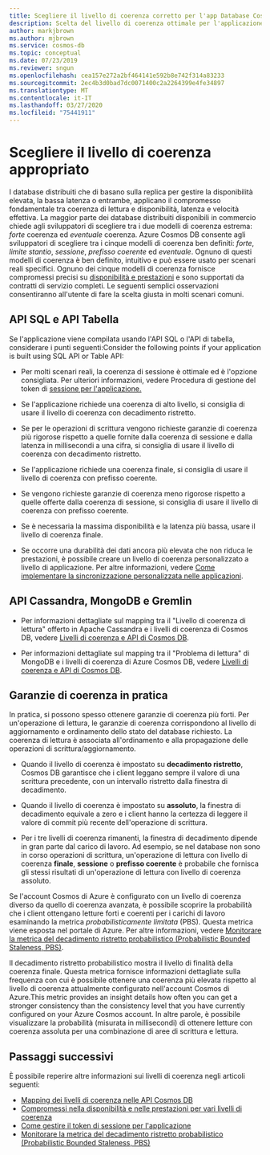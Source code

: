 ```yaml
---
title: Scegliere il livello di coerenza corretto per l'app Database Cosmos di AzureChoose the right consistency level for your Azure Cosmos DB app
description: Scelta del livello di coerenza ottimale per l'applicazione in Azure Cosmos DB.
author: markjbrown
ms.author: mjbrown
ms.service: cosmos-db
ms.topic: conceptual
ms.date: 07/23/2019
ms.reviewer: sngun
ms.openlocfilehash: cea157e272a2bf464141e592b8e742f314a83233
ms.sourcegitcommit: 2ec4b3d0bad7dc0071400c2a2264399e4fe34897
ms.translationtype: MT
ms.contentlocale: it-IT
ms.lasthandoff: 03/27/2020
ms.locfileid: "75441911"
---
```

# <a name="choose-the-right-consistency-level"></a>Scegliere il livello di coerenza appropriato 

I database distribuiti che di basano sulla replica per gestire la disponibilità elevata, la bassa latenza o entrambe, applicano il compromesso fondamentale tra coerenza di lettura e disponibilità, latenza e velocità effettiva. La maggior parte dei database distribuiti disponibili in commercio chiede agli sviluppatori di scegliere tra i due modelli di coerenza estrema: *forte* coerenza ed *eventuale* coerenza. Azure Cosmos DB consente agli sviluppatori di scegliere tra i cinque modelli di coerenza ben definiti: *forte*, *limite stantio*, *sessione*, *prefisso coerente* ed *eventuale*. Ognuno di questi modelli di coerenza è ben definito, intuitivo e può essere usato per scenari reali specifici. Ognuno dei cinque modelli di coerenza fornisce compromessi precisi su [disponibilità e prestazioni](consistency-levels-tradeoffs.md) e sono supportati da contratti di servizio completi. Le seguenti semplici osservazioni consentiranno all'utente di fare la scelta giusta in molti scenari comuni.

## <a name="sql-api-and-table-api"></a>API SQL e API Tabella

Se l'applicazione viene compilata usando l'API SQL o l'API di tabella, considerare i punti seguenti:Consider the following points if your application is built using SQL API or Table API:

- Per molti scenari reali, la coerenza di sessione è ottimale ed è l'opzione consigliata. Per ulteriori informazioni, vedere Procedura di gestione del token di [sessione per l'applicazione.](how-to-manage-consistency.md#utilize-session-tokens)

- Se l'applicazione richiede una coerenza di alto livello, si consiglia di usare il livello di coerenza con decadimento ristretto.

- Se per le operazioni di scrittura vengono richieste garanzie di coerenza più rigorose rispetto a quelle fornite dalla coerenza di sessione e dalla latenza in millisecondi a una cifra, si consiglia di usare il livello di coerenza con decadimento ristretto.  

- Se l'applicazione richiede una coerenza finale, si consiglia di usare il livello di coerenza con prefisso coerente.

- Se vengono richieste garanzie di coerenza meno rigorose rispetto a quelle offerte dalla coerenza di sessione, si consiglia di usare il livello di coerenza con prefisso coerente.

- Se è necessaria la massima disponibilità e la latenza più bassa, usare il livello di coerenza finale.

- Se occorre una durabilità dei dati ancora più elevata che non riduca le prestazioni, è possibile creare un livello di coerenza personalizzato a livello di applicazione. Per altre informazioni, vedere [Come implementare la sincronizzazione personalizzata nelle applicazioni](how-to-custom-synchronization.md).

## <a name="cassandra-mongodb-and-gremlin-apis"></a>API Cassandra, MongoDB e Gremlin

- Per informazioni dettagliate sul mapping tra il "Livello di coerenza di lettura" offerto in Apache Cassandra e i livelli di coerenza di Cosmos DB, vedere [Livelli di coerenza e API di Cosmos DB](consistency-levels-across-apis.md#cassandra-mapping).

- Per informazioni dettagliate sul mapping tra il "Problema di lettura" di MongoDB e i livelli di coerenza di Azure Cosmos DB, vedere [Livelli di coerenza e API di Cosmos DB](consistency-levels-across-apis.md#mongo-mapping).

## <a name="consistency-guarantees-in-practice"></a>Garanzie di coerenza in pratica

In pratica, si possono spesso ottenere garanzie di coerenza più forti. Per un'operazione di lettura, le garanzie di coerenza corrispondono al livello di aggiornamento e ordinamento dello stato del database richiesto. La coerenza di lettura è associata all'ordinamento e alla propagazione delle operazioni di scrittura/aggiornamento.  

* Quando il livello di coerenza è impostato su **decadimento ristretto**, Cosmos DB garantisce che i client leggano sempre il valore di una scrittura precedente, con un intervallo ristretto dalla finestra di decadimento.

* Quando il livello di coerenza è impostato su **assoluto**, la finestra di decadimento equivale a zero e i client hanno la certezza di leggere il valore di commit più recente dell'operazione di scrittura.

* Per i tre livelli di coerenza rimanenti, la finestra di decadimento dipende in gran parte dal carico di lavoro. Ad esempio, se nel database non sono in corso operazioni di scrittura, un'operazione di lettura con livello di coerenza **finale**, **sessione** o **prefisso coerente** è probabile che fornisca gli stessi risultati di un'operazione di lettura con livello di coerenza assoluto.

Se l'account Cosmos di Azure è configurato con un livello di coerenza diverso da quello di coerenza avanzata, è possibile scoprire la probabilità che i client ottengano letture forti e coerenti per i carichi di lavoro esaminando la metrica *probabilisticamente limitata* (PBS). Questa metrica viene esposta nel portale di Azure. Per altre informazioni, vedere [Monitorare la metrica del decadimento ristretto probabilistico (Probabilistic Bounded Staleness, PBS)](how-to-manage-consistency.md#monitor-probabilistically-bounded-staleness-pbs-metric).

Il decadimento ristretto probabilistico mostra il livello di finalità della coerenza finale. Questa metrica fornisce informazioni dettagliate sulla frequenza con cui è possibile ottenere una coerenza più elevata rispetto al livello di coerenza attualmente configurato nell'account Cosmos di Azure.This metric provides an insight details how often you can get a stronger consistency than the consistency level that you have currently configured on your Azure Cosmos account. In altre parole, è possibile visualizzare la probabilità (misurata in millisecondi) di ottenere letture con coerenza assoluta per una combinazione di aree di scrittura e lettura.

## <a name="next-steps"></a>Passaggi successivi

È possibile reperire altre informazioni sui livelli di coerenza negli articoli seguenti:

* [Mapping dei livelli di coerenza nelle API Cosmos DB](consistency-levels-across-apis.md)
* [Compromessi nella disponibilità e nelle prestazioni per vari livelli di coerenza](consistency-levels-tradeoffs.md)
* [Come gestire il token di sessione per l'applicazione](how-to-manage-consistency.md#utilize-session-tokens)
* [Monitorare la metrica del decadimento ristretto probabilistico (Probabilistic Bounded Staleness, PBS)](how-to-manage-consistency.md#monitor-probabilistically-bounded-staleness-pbs-metric)
